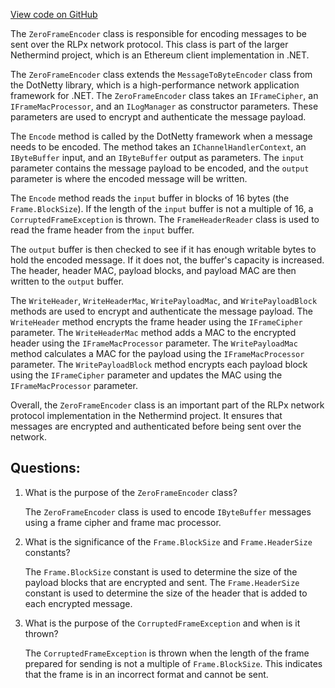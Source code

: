 [View code on GitHub](https://github.com/NethermindEth/nethermind/src/Nethermind/Nethermind.Network/Rlpx/ZeroFrameEncoder.cs)

The `ZeroFrameEncoder` class is responsible for encoding messages to be sent over the RLPx network protocol. This class is part of the larger Nethermind project, which is an Ethereum client implementation in .NET. 

The `ZeroFrameEncoder` class extends the `MessageToByteEncoder` class from the DotNetty library, which is a high-performance network application framework for .NET. The `ZeroFrameEncoder` class takes an `IFrameCipher`, an `IFrameMacProcessor`, and an `ILogManager` as constructor parameters. These parameters are used to encrypt and authenticate the message payload.

The `Encode` method is called by the DotNetty framework when a message needs to be encoded. The method takes an `IChannelHandlerContext`, an `IByteBuffer` input, and an `IByteBuffer` output as parameters. The `input` parameter contains the message payload to be encoded, and the `output` parameter is where the encoded message will be written.

The `Encode` method reads the `input` buffer in blocks of 16 bytes (the `Frame.BlockSize`). If the length of the `input` buffer is not a multiple of 16, a `CorruptedFrameException` is thrown. The `FrameHeaderReader` class is used to read the frame header from the `input` buffer.

The `output` buffer is then checked to see if it has enough writable bytes to hold the encoded message. If it does not, the buffer's capacity is increased. The header, header MAC, payload blocks, and payload MAC are then written to the `output` buffer.

The `WriteHeader`, `WriteHeaderMac`, `WritePayloadMac`, and `WritePayloadBlock` methods are used to encrypt and authenticate the message payload. The `WriteHeader` method encrypts the frame header using the `IFrameCipher` parameter. The `WriteHeaderMac` method adds a MAC to the encrypted header using the `IFrameMacProcessor` parameter. The `WritePayloadMac` method calculates a MAC for the payload using the `IFrameMacProcessor` parameter. The `WritePayloadBlock` method encrypts each payload block using the `IFrameCipher` parameter and updates the MAC using the `IFrameMacProcessor` parameter.

Overall, the `ZeroFrameEncoder` class is an important part of the RLPx network protocol implementation in the Nethermind project. It ensures that messages are encrypted and authenticated before being sent over the network.
## Questions: 
 1. What is the purpose of the `ZeroFrameEncoder` class?
    
    The `ZeroFrameEncoder` class is used to encode `IByteBuffer` messages using a frame cipher and frame mac processor.

2. What is the significance of the `Frame.BlockSize` and `Frame.HeaderSize` constants?
    
    The `Frame.BlockSize` constant is used to determine the size of the payload blocks that are encrypted and sent. The `Frame.HeaderSize` constant is used to determine the size of the header that is added to each encrypted message.

3. What is the purpose of the `CorruptedFrameException` and when is it thrown?
    
    The `CorruptedFrameException` is thrown when the length of the frame prepared for sending is not a multiple of `Frame.BlockSize`. This indicates that the frame is in an incorrect format and cannot be sent.